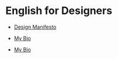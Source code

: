 # English for Designers

- [Design Manifesto](01-design-manifesto/index.md)

- [My Bio](my-bio.md)

- [My Bio](02-first-impression/first-impression.md)

